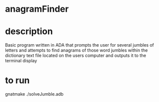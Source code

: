 # anagramFinder


description
=

Basic program written in ADA that prompts the user for several jumbles of letters and attempts to find anagrams of those word jumbles within the dictionary text file located on the users computer and outputs it to the terminal display

to run
=

gnatmake ./solveJumble.adb


